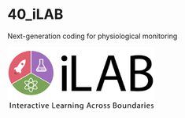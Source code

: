 # 40_iLAB
Next-generation coding for physiological monitoring

<img src="https://github.com/BioMakers/40_iLAB/blob/master/images/iLAB_Logo_Final_Draft_2_800.png" width="300">

